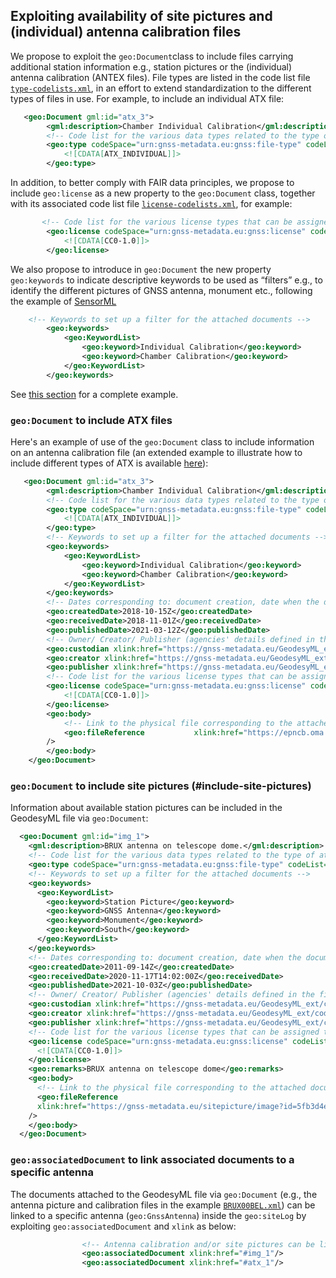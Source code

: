 ## Exploiting availability of site pictures and (individual) antenna calibration files

We propose to exploit the `geo:Document`class to include files carrying additional station information e.g., station pictures or the (individual) antenna calibration (ANTEX files). 
File types are listed in the code list file [`type-codelists.xml`](../codelists/type-codelists.xml), in an effort to extend standardization to the different types of files in use. For example, to include an individual ATX file:

```xml
   <geo:Document gml:id="atx_3">
        <gml:description>Chamber Individual Calibration</gml:description>
        <!-- Code list for the various data types related to the type of attached document -->
        <geo:type codeSpace="urn:gnss-metadata.eu:gnss:file-type" codeList="https://gnss-metadata.eu/GeodesyML_ext/codelists/type-codelists.xml#FileType" codeListValue="ATX_INDIVIDUAL">
            <![CDATA[ATX_INDIVIDUAL]]>
        </geo:type>
```

In addition, to better comply with FAIR data principles, we propose to include `geo:license` as a new property to the `geo:Document` class, together with its associated code list file [`license-codelists.xml`](../codelists/type-codelists.xml), for example:

```xml
       <!-- Code list for the various license types that can be assigned to the attached document -->
        <geo:license codeSpace="urn:gnss-metadata.eu:gnss:license" codeList="https://gnss-metadata.eu/GeodesyML_ext/codelists/license-codelists.xml" codeListValue="CC0-1.0">
            <![CDATA[CC0-1.0]]>
        </geo:license>
```

We also propose to introduce in `geo:Document` the new property `geo:keywords` to indicate descriptive keywords to be used as “filters” e.g., to identify the different pictures of GNSS antenna, monument etc., following the example of [SensorML](http://www.sensorml.com/sensorML-2.0/examples/description.html)

```xml
    <!-- Keywords to set up a filter for the attached documents -->
        <geo:keywords>
            <geo:KeywordList>
                <geo:keyword>Individual Calibration</geo:keyword>
                <geo:keyword>Chamber Calibration</geo:keyword>
            </geo:KeywordList>
        </geo:keywords>
```
See [this section](#include-site-pictures) for a complete example.

### `geo:Document` to include ATX files
Here's an example of use of the `geo:Document` class to include information on an antenna calibration file (an extended example to illustrate how to include different types of ATX is available [here](../examples/WARN00DEU_antenna_calibration.xml)):


```xml
   <geo:Document gml:id="atx_3">
        <gml:description>Chamber Individual Calibration</gml:description>
        <!-- Code list for the various data types related to the type of attached document -->
        <geo:type codeSpace="urn:gnss-metadata.eu:gnss:file-type" codeList="https://gnss-metadata.eu/GeodesyML_ext/codelists/type-codelists.xml#FileType" codeListValue="ATX_INDIVIDUAL">
            <![CDATA[ATX_INDIVIDUAL]]>
        </geo:type>
        <!-- Keywords to set up a filter for the attached documents -->
        <geo:keywords>
            <geo:KeywordList>
                <geo:keyword>Individual Calibration</geo:keyword>
                <geo:keyword>Chamber Calibration</geo:keyword>
            </geo:KeywordList>
        </geo:keywords>
        <!-- Dates corresponding to: document creation, date when the document was received by the publisher, publication date -->
        <geo:createdDate>2018-10-15Z</geo:createdDate>
        <geo:receivedDate>2018-11-01Z</geo:receivedDate>
        <geo:publishedDate>2021-03-12Z</geo:publishedDate>
        <!-- Owner/ Creator/ Publisher (agencies' details defined in the file contacts.xml) -->
        <geo:custodian xlink:href="https://gnss-metadata.eu/GeodesyML_ext/codelists/contacts.xml#agency_59d4d762b6ae0c10a256a102_5bbcb5aaa024f"/>
        <geo:creator xlink:href="https://gnss-metadata.eu/GeodesyML_ext/codelists/contacts.xml#agency_59d4d762b6ae0c10a256a102_5bbcb5aaa0110"/>
        <geo:publisher xlink:href="https://gnss-metadata.eu/GeodesyML_ext/codelists/contacts.xml#agency_59d4d762b6ae0c10a256a102_5bbcb5aa3054f"/>
        <!-- Code list for the various license types that can be assigned to the attached document -->
        <geo:license codeSpace="urn:gnss-metadata.eu:gnss:license" codeList="https://gnss-metadata.eu/GeodesyML_ext/codelists/license-codelists.xml" codeListValue="CC0-1.0">
            <![CDATA[CC0-1.0]]>
        </geo:license>
        <geo:body>
            <!-- Link to the physical file corresponding to the attached document-->
            <geo:fileReference           xlink:href="https://epncb.oma.be/ftp/station/general/indiv_calibrations/LEIAR25R4_LEIT_725559_CHAMBER_BONN_20181015.atx"
        />
        </geo:body>
    </geo:Document>
```

### `geo:Document` to include site pictures (#include-site-pictures)
Information about available station pictures can be included in the GeodesyML file via `geo:Document`:

```xml
  <geo:Document gml:id="img_1">
    <gml:description>BRUX antenna on telescope dome.</gml:description>
    <!-- Code list for the various data types related to the type of attached document -->
    <geo:type codeSpace="urn:gnss-metadata.eu:gnss:file-type" codeList="https://gnss-metadata.eu/GeodesyML_ext/codelists/type-codelists.xml#FileType" codeListValue="PICTURE">PICTURE</geo:type>
    <!-- Keywords to set up a filter for the attached documents -->
    <geo:keywords>
      <geo:KeywordList>
        <geo:keyword>Station Picture</geo:keyword>
        <geo:keyword>GNSS Antenna</geo:keyword>
        <geo:keyword>Monument</geo:keyword>
        <geo:keyword>South</geo:keyword>
      </geo:KeywordList>
    </geo:keywords>
    <!-- Dates corresponding to: document creation, date when the document was received by the publisher, publication date -->
    <geo:createdDate>2011-09-14Z</geo:createdDate>
    <geo:receivedDate>2020-11-17T14:02:00Z</geo:receivedDate>
    <geo:publishedDate>2021-10-03Z</geo:publishedDate>
    <!-- Owner/ Creator/ Publisher (agencies' details defined in the file contacts.xml) -->
    <geo:custodian xlink:href="https://gnss-metadata.eu/GeodesyML_ext/codelists/contacts.xml#agency_59d4d762b6ae0c10a256a102_5bbcb5aa3054f"/>
    <geo:creator xlink:href="https://gnss-metadata.eu/GeodesyML_ext/codelists/contacts.xml#agency_59d4d762b6ae0c10a256a102_5bbcb5aa3054f"/>
    <geo:publisher xlink:href="https://gnss-metadata.eu/GeodesyML_ext/codelists/contacts.xml#agency_59d4d762b6ae0c10a256a102_5bbcb5aa3054f"/>
    <!-- Code list for the various license types that can be assigned to the attached document -->
    <geo:license codeSpace="urn:gnss-metadata.eu:gnss:license" codeList="https://gnss-metadata.eu/GeodesyML_ext/codelists/license-codelists.xml" codeListValue="CC0-1.0">
      <![CDATA[CC0-1.0]]>
    </geo:license>
    <geo:remarks>BRUX antenna on telescope dome</geo:remarks>
    <geo:body>
      <!-- Link to the physical file corresponding to the attached document -->
      <geo:fileReference
      xlink:href="https://gnss-metadata.eu/sitepicture/image?id=5fb3d4e7a6b612502c092468"
    />
    </geo:body>
  </geo:Document>
```

### `geo:associatedDocument` to link associated documents to a specific antenna
The documents attached to the GeodesyML file via `geo:Document` (e.g., the antenna picture and calibration files in the example [`BRUX00BEL.xml`](../examples/BRUX00BEL.xml)) can be linked to a specific antenna (`geo:GnssAntenna`) inside the `geo:siteLog` by exploiting `geo:associatedDocument` and `xlink` as below: 

```xml
                <!-- Antenna calibration and/or site pictures can be linked to the specific antenna-->
                <geo:associatedDocument xlink:href="#img_1"/>
                <geo:associatedDocument xlink:href="#atx_1"/>
```

